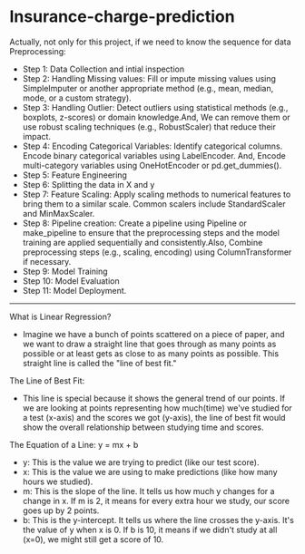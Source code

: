 # Insurance-charge-prediction

Actually, not only for this project, if we need to know the sequence for data Preprocessing:

- Step 1: Data Collection and intial inspection
- Step 2: Handling Missing values: Fill or impute missing values using SimpleImputer or another appropriate method (e.g., mean, median, mode, or a custom strategy).
- Step 3: Handling Outlier: Detect outliers using statistical methods (e.g., boxplots, z-scores) or domain knowledge.And, We can remove them or use robust scaling techniques (e.g., RobustScaler) that reduce their impact.
- Step 4: Encoding Categorical Variables: Identify categorical columns. Encode binary categorical variables using LabelEncoder. And, Encode multi-category variables using OneHotEncoder or pd.get_dummies().
- Step 5: Feature Engineering
- Step 6: Splitting the data in X and y
- Step 7: Feature Scaling: Apply scaling methods to numerical features to bring them to a similar scale. Common scalers include StandardScaler and MinMaxScaler.
- Step 8: Pipeline creation: Create a pipeline using Pipeline or make_pipeline to ensure that the preprocessing steps and the model training are applied sequentially and consistently.Also, Combine preprocessing steps (e.g., scaling, encoding) using ColumnTransformer if necessary.
- Step 9: Model Training
- Step 10: Model Evaluation
- Step 11: Model Deployment.

___________________________________________________________________________________________________________________________________________________________________________

What is Linear Regression?
- Imagine we have a bunch of points scattered on a piece of paper, and we want to draw a straight line that goes through as many points as possible or at least gets as close to as many points as possible. This straight line is called the "line of best fit."

The Line of Best Fit:
- This line is special because it shows the general trend of our points. If we are looking at points representing how much(time) we've studied for a test (x-axis) and the scores we got (y-axis), the line of best fit would show the overall relationship between studying time and scores.

The Equation of a Line: y = mx + b
- y: This is the value we are trying to predict (like our test score).
- x: This is the value we are using to make predictions (like how many hours we studied).
- m: This is the slope of the line. It tells us how much y changes for a change in x. If m is 2, it means for every extra hour we study, our score goes up by 2 points.
- b: This is the y-intercept. It tells us where the line crosses the y-axis. It's the value of y when x is 0. If b is 10, it means if we didn't study at all (x=0), we might still get a score of 10.


